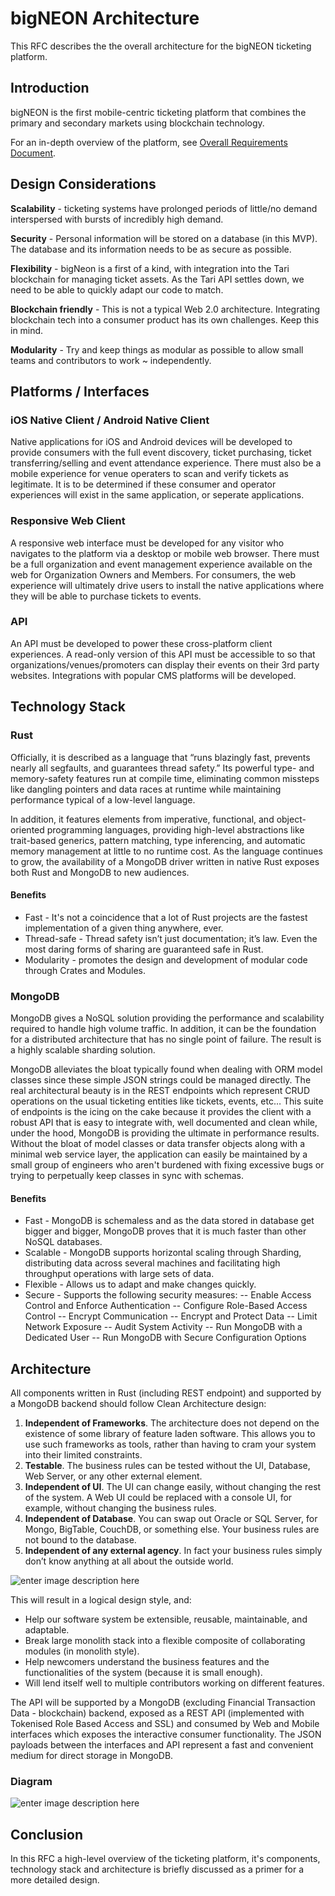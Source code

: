 
# bigNEON Architecture

This RFC describes the the overall architecture for the bigNEON ticketing platform.

## Introduction

bigNEON is the first mobile-centric ticketing platform that combines the primary and secondary markets using blockchain technology.

For an in-depth overview of the platform, see [Overall Requirements Document](https://github.com/big-neon/docs/blob/master/overview.md).

## Design Considerations

**Scalability** - ticketing systems have prolonged periods of little/no demand interspersed with bursts of incredibly high demand.

**Security** - Personal information will be stored on a database (in this MVP). The database and its information needs to be as secure as possible.

**Flexibility** - bigNeon is a first of a kind, with integration into the Tari blockchain for managing ticket assets. As the Tari API settles down, we need to be able to quickly adapt our code to match.

**Blockchain friendly** - This is not a typical Web 2.0 architecture. Integrating blockchain tech into a consumer product has its own challenges. Keep this in mind.

**Modularity** - Try and keep things as modular as possible to allow small teams and contributors to work ~ independently.

## Platforms / Interfaces

### iOS Native Client / Android Native Client

Native applications for iOS and Android devices will be developed to provide consumers with the full event discovery, ticket purchasing, ticket transferring/selling and event attendance experience. There must also be a mobile experience for venue operaters to scan and verify tickets as legitimate. It is to be determined if these consumer and operator experiences will exist in the same application, or seperate applications.

### Responsive Web Client

A responsive web interface must be developed for any visitor who navigates to the platform via a desktop or mobile web browser. There must be a full organization and event management experience available on the web for Organization Owners and Members. For consumers, the web experience will ultimately drive users to install the native applications where they will be able to purchase tickets to events.

### API

An API must be developed to power these cross-platform client experiences. A read-only version of this API must be accessible to so that organizations/venues/promoters can display their events on their 3rd party websites. Integrations with popular CMS platforms will be developed.

## Technology Stack

### Rust

Officially, it is described as a language that “runs blazingly fast, prevents nearly all segfaults, and guarantees thread safety.” Its powerful type- and memory-safety features run at compile time, eliminating common missteps like dangling pointers and data races at runtime while maintaining performance typical of a low-level language.

In addition, it features elements from imperative, functional, and object-oriented programming languages, providing high-level abstractions like trait-based generics, pattern matching, type inferencing, and automatic memory management at little to no runtime cost. As the language continues to grow, the availability of a MongoDB driver written in native Rust exposes both Rust and MongoDB to new audiences.

#### Benefits

 - Fast - It's not a coincidence that a lot of Rust projects are the fastest implementation of a given thing anywhere, ever.
 - Thread-safe - Thread safety isn’t just documentation; it’s law. Even the most daring forms of sharing are guaranteed safe in Rust.
 - Modularity - promotes the design and development of modular code through Crates and Modules.

### MongoDB

MongoDB gives a NoSQL solution providing the performance and scalability required to handle high volume traffic. In addition, it can be the foundation for a distributed architecture that has no single point of failure. The result is a highly scalable sharding solution.

MongoDB alleviates the bloat typically found when dealing with ORM model classes since these simple JSON strings could be managed directly. The real architectural beauty is in the REST endpoints which represent CRUD operations on the usual ticketing entities like tickets, events, etc… This suite of endpoints is the icing on the cake because it provides the client with a robust API that is easy to integrate with, well documented and clean while, under the hood, MongoDB is providing the ultimate in performance results.  Without the bloat of model classes or data transfer objects along with a minimal web service layer, the application can easily be maintained by a small group of engineers who aren't burdened with fixing excessive bugs or trying to perpetually keep classes in sync with schemas.

#### Benefits

 - Fast - MongoDB is schemaless and as the data stored in database get bigger and bigger, MongoDB proves that it is much faster than other NoSQL databases.
 - Scalable - MongoDB supports horizontal scaling through Sharding, distributing data across several machines and facilitating high throughput operations with large sets of data.
 - Flexible - Allows us to adapt and make changes quickly.
 - Secure - Supports the following security measures:
 -- Enable Access Control and Enforce Authentication
-- Configure Role-Based Access Control
-- Encrypt Communication
-- Encrypt and Protect Data
-- Limit Network Exposure
-- Audit System Activity
-- Run MongoDB with a Dedicated User
-- Run MongoDB with Secure Configuration Options

## Architecture

All components written in Rust (including REST endpoint) and supported by a MongoDB backend should follow Clean Architecture design:

 1. **Independent of Frameworks**. The architecture does not depend on the existence of some library of feature laden software. This allows you to use such frameworks as tools, rather than having to cram your system into their limited constraints.
 2. **Testable**. The business rules can be tested without the UI, Database, Web Server, or any other external element.
 3. **Independent of UI**. The UI can change easily, without changing the rest of the system. A Web UI could be replaced with a console UI, for example, without changing the business rules.
 4. **Independent of Database**. You can swap out Oracle or SQL Server, for Mongo, BigTable, CouchDB, or something else. Your business rules are not bound to the database.
 5. **Independent of any external agency**. In fact your business rules simply don’t know anything at all about the outside world.

![enter image description here](https://lh3.googleusercontent.com/FFYMDhy1b4LwfqKtEcqPpV-lTqrcXICjoHyLnbHvZYIgf7Z8TaMXsuu4XOh590ipr7G6Vi7enA "Clean Architecture")

This will result in a logical design style, and:
- Help our software system be extensible, reusable, maintainable, and adaptable.
- Break large monolith stack into a flexible composite of collaborating modules (in monolith style).
- Help newcomers understand the business features and the functionalities of the system (because it is small enough).
- Will lend itself well to multiple contributors working on different features.

The API will be supported by a MongoDB (excluding Financial Transaction Data - blockchain) backend, exposed as a REST API (implemented with Tokenised Role Based Access and SSL) and consumed by Web and Mobile interfaces which exposes the interactive consumer functionality. The JSON payloads between the interfaces and API represent a fast and convenient medium for direct storage in MongoDB.

### Diagram

![enter image description here](https://lh3.googleusercontent.com/owiR4Trn_Kc89CYM52MzRL3sDx0u5EO5m8xRScqH4MMrIyjBnjQg5u7dvbtmK1DDJ15ROb-5kA "Design")

## Conclusion

In this RFC a high-level overview of the ticketing platform, it's components, technology stack and architecture is briefly discussed as a primer for a more detailed design.